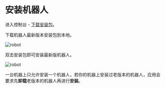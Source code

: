 # 安装机器人

进入控制台 - [下载安装包](https://academy.encoo.com/zh-cn/wiki/Console/homepage.md?uuid=6f73f9e6-c8a1-4bf7-82fb-62c01725697e)。

下载机器人最新版本安装包到本地。

![robot](https://docimages.blob.core.chinacloudapi.cn/images/Robot/installrobot.png)

双击安装包即可安装最新版机器人。

![robot](https://docimages.blob.core.chinacloudapi.cn/images/Robot/InstallRobot-1.gif)

一台机器上只允许安装一个机器人，若你的机器上安装过老版本的机器人，应用会要求先**卸载**老版本的机器人再进行**安装**。
